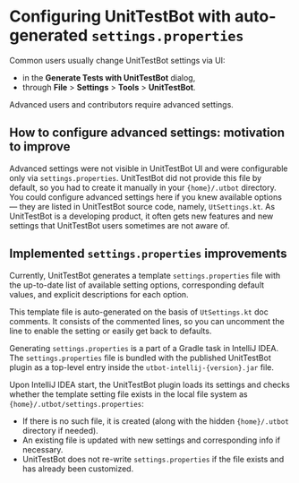 # Configuring UnitTestBot with auto-generated `settings.properties`

Common users usually change UnitTestBot settings via UI:
* in the **Generate Tests with UnitTestBot** dialog,
* through **File** > **Settings** > **Tools** > **UnitTestBot**.

Advanced users and contributors require advanced settings.

## How to configure advanced settings: motivation to improve

Advanced settings were not visible in UnitTestBot UI and were configurable only via `settings.properties`. 
UnitTestBot did not provide this file by default, so you had to create it manually in your `{home}/.utbot` directory. 
You could configure advanced settings here if you knew available options — they are listed in UnitTestBot source code, 
namely, `UtSettings.kt`. As UnitTestBot is a developing product, it often gets new features and new settings 
that UnitTestBot users sometimes are not aware of. 

## Implemented `settings.properties` improvements 

Currently, UnitTestBot generates a template `settings.properties` file with the up-to-date list of available setting 
options, corresponding default values, and explicit descriptions for each option.

This template file is auto-generated on the basis of `UtSettings.kt` doc comments. It consists of 
the commented lines, so you can uncomment the line to enable the setting or easily get back to defaults.

Generating `settings.properties` is a part of a Gradle task in IntelliJ IDEA. The `settings.properties` file is 
bundled with the published UnitTestBot plugin as a top-level entry inside the `utbot-intellij-{version}.jar` file.

Upon IntelliJ IDEA start, the UnitTestBot plugin loads its settings and checks whether the template setting file exists 
in the local file system as `{home}/.utbot/settings.properties`:
* If there is no such file, it is created (along with the hidden `{home}/.utbot` directory if needed).
* An existing file is updated with new settings and corresponding info if necessary.
* UnitTestBot does not re-write `settings.properties` if the file exists and has already been customized.